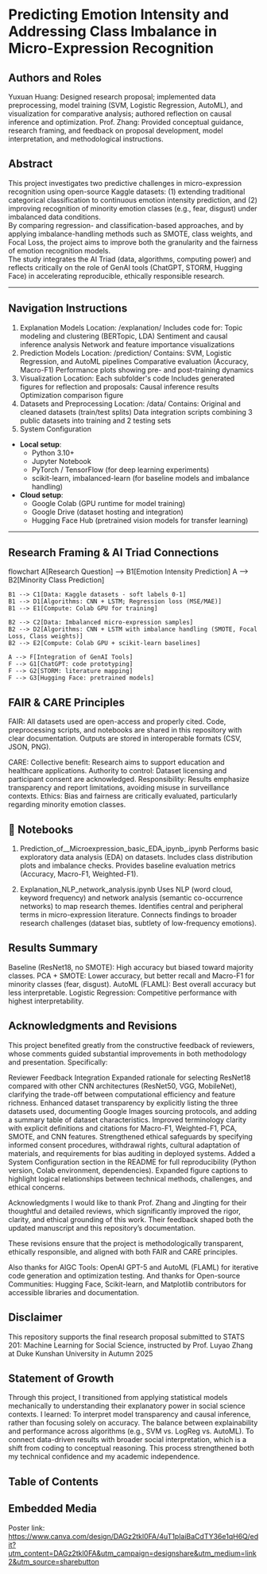 # Predicting Emotion Intensity and Addressing Class Imbalance in Micro-Expression Recognition
## Authors and Roles
Yuxuan Huang: Designed research proposal; implemented data preprocessing, model training (SVM, Logistic Regression, AutoML), and visualization for comparative analysis; authored reflection on causal inference and optimization.
Prof. Zhang: Provided conceptual guidance, research framing, and feedback on proposal development, model interpretation, and methodological instructions.

## Abstract
This project investigates two predictive challenges in micro-expression recognition using open-source Kaggle datasets: (1) extending traditional categorical classification to continuous emotion intensity prediction, and (2) improving recognition of minority emotion classes (e.g., fear, disgust) under imbalanced data conditions.  
By comparing regression- and classification-based approaches, and by applying imbalance-handling methods such as SMOTE, class weights, and Focal Loss, the project aims to improve both the granularity and the fairness of emotion recognition models.  
The study integrates the AI Triad (data, algorithms, computing power) and reflects critically on the role of GenAI tools (ChatGPT, STORM, Hugging Face) in accelerating reproducible, ethically responsible research.  

---
## Navigation Instructions
1. Explanation Models
Location: /explanation/
Includes code for:
Topic modeling and clustering (BERTopic, LDA)
Sentiment and causal inference analysis
Network and feature importance visualizations
2. Prediction Models
Location: /prediction/
Contains:
SVM, Logistic Regression, and AutoML pipelines
Comparative evaluation (Accuracy, Macro-F1)
Performance plots showing pre- and post-training dynamics
3. Visualization
Location: Each subfolder's code
Includes generated figures for reflection and proposals:
Causal inference results
Optimization comparison figure
4. Datasets and Preprocessing
Location: /data/
Contains:
Original and cleaned datasets (train/test splits)
Data integration scripts combining 3 public datasets into training and 2 testing sets
5. System Configuration
- **Local setup**:  
  - Python 3.10+  
  - Jupyter Notebook  
  - PyTorch / TensorFlow (for deep learning experiments)  
  - scikit-learn, imbalanced-learn (for baseline models and imbalance handling)  
- **Cloud setup**:  
  - Google Colab (GPU runtime for model training)  
  - Google Drive (dataset hosting and integration)  
  - Hugging Face Hub (pretrained vision models for transfer learning)  

---

## Research Framing & AI Triad Connections
flowchart
    A[Research Question] --> B1[Emotion Intensity Prediction]
    A --> B2[Minority Class Prediction]

    B1 --> C1[Data: Kaggle datasets - soft labels 0-1]
    B1 --> D1[Algorithms: CNN + LSTM; Regression loss (MSE/MAE)]
    B1 --> E1[Compute: Colab GPU for training]

    B2 --> C2[Data: Imbalanced micro-expression samples]
    B2 --> D2[Algorithms: CNN + LSTM with imbalance handling (SMOTE, Focal Loss, Class weights)]
    B2 --> E2[Compute: Colab GPU + scikit-learn baselines]

    A --> F[Integration of GenAI Tools]
    F --> G1[ChatGPT: code prototyping]
    F --> G2[STORM: literature mapping]
    F --> G3[Hugging Face: pretrained models]

## FAIR & CARE Principles
FAIR:
All datasets used are open-access and properly cited.
Code, preprocessing scripts, and notebooks are shared in this repository with clear documentation.
Outputs are stored in interoperable formats (CSV, JSON, PNG).

CARE:
Collective benefit: Research aims to support education and healthcare applications.
Authority to control: Dataset licensing and participant consent are acknowledged.
Responsibility: Results emphasize transparency and report limitations, avoiding misuse in surveillance contexts.
Ethics: Bias and fairness are critically evaluated, particularly regarding minority emotion classes.

## 📘 Notebooks
1. Prediction_of__Microexpression_basic_EDA_ipynb_.ipynb
Performs basic exploratory data analysis (EDA) on datasets.
Includes class distribution plots and imbalance checks.
Provides baseline evaluation metrics (Accuracy, Macro-F1, Weighted-F1).

2. Explanation_NLP_network_analysis.ipynb
Uses NLP (word cloud, keyword frequency) and network analysis (semantic co-occurrence networks) to map research themes.
Identifies central and peripheral terms in micro-expression literature.
Connects findings to broader research challenges (dataset bias, subtlety of low-frequency emotions).

## Results Summary
Baseline (ResNet18, no SMOTE): High accuracy but biased toward majority classes.
PCA + SMOTE: Lower accuracy, but better recall and Macro-F1 for minority classes (fear, disgust).
AutoML (FLAML): Best overall accuracy but less interpretable.
Logistic Regression: Competitive performance with highest interpretability.

## Acknowledgments and Revisions
This project benefited greatly from the constructive feedback of reviewers, whose comments guided substantial improvements in both methodology and presentation. Specifically:

Reviewer Feedback Integration
Expanded rationale for selecting ResNet18 compared with other CNN architectures (ResNet50, VGG, MobileNet), clarifying the trade-off between computational efficiency and feature richness.
Enhanced dataset transparency by explicitly listing the three datasets used, documenting Google Images sourcing protocols, and adding a summary table of dataset characteristics.
Improved terminology clarity with explicit definitions and citations for Macro-F1, Weighted-F1, PCA, SMOTE, and CNN features.
Strengthened ethical safeguards by specifying informed consent procedures, withdrawal rights, cultural adaptation of materials, and requirements for bias auditing in deployed systems.
Added a System Configuration section in the README for full reproducibility (Python version, Colab environment, dependencies).
Expanded figure captions to highlight logical relationships between technical methods, challenges, and ethical concerns.

Acknowledgments
I would like to thank Prof. Zhang and Jingting for their thoughtful and detailed reviews, which significantly improved the rigor, clarity, and ethical grounding of this work. Their feedback shaped both the updated manuscript and this repository’s documentation.

These revisions ensure that the project is methodologically transparent, ethically responsible, and aligned with both FAIR and CARE principles.

Also thanks for AIGC Tools: OpenAI GPT-5 and AutoML (FLAML) for iterative code generation and optimization testing.
And thanks for Open-source Communities: Hugging Face, Scikit-learn, and Matplotlib contributors for accessible libraries and documentation.

## Disclaimer
This repository supports the final research proposal submitted to STATS 201: Machine Learning for Social Science, instructed by Prof. Luyao Zhang at Duke Kunshan University in Autumn 2025

## Statement of Growth

Through this project, I transitioned from applying statistical models mechanically to understanding their explanatory power in social science contexts.
I learned:
To interpret model transparency and causal inference, rather than focusing solely on accuracy.
The balance between explainability and performance across algorithms (e.g., SVM vs. LogReg vs. AutoML).
To connect data-driven results with broader social interpretation, which is a shift from coding to conceptual reasoning.
This process strengthened both my technical confidence and my academic independence.

## Table of Contents


## Embedded Media
Poster link: https://www.canva.com/design/DAGz2tkl0FA/4uT1plaiBaCdTY36e1qH6Q/edit?utm_content=DAGz2tkl0FA&utm_campaign=designshare&utm_medium=link2&utm_source=sharebutton 
